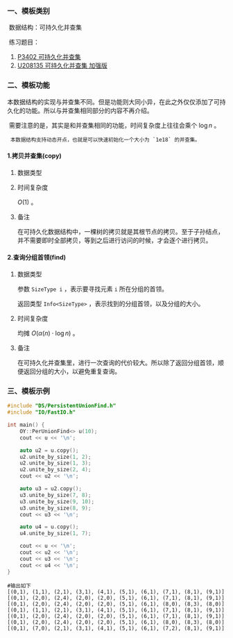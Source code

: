 ### 一、模板类别

​	数据结构：可持久化并查集

​	练习题目：

1. [P3402 可持久化并查集](https://www.luogu.com.cn/problem/P3402)
2. [U208135 可持久化并查集 加强版](https://www.luogu.com.cn/problem/U208135)

### 二、模板功能

​		本数据结构的实现与并查集不同。但是功能则大同小异，在此之外仅仅添加了可持久化的功能。所以与并查集相同部分的内容不再介绍。

​		需要注意的是，其实是和并查集相同的功能，时间复杂度上往往会乘个 $\log n$ 。

     本数据结构支持动态开点，也就是可以快速初始化一个大小为 `1e18` 的并查集。

#### 1.拷贝并查集(copy)

1. 数据类型

2. 时间复杂度

    $O(1)$ 。

3. 备注

   在可持久化数据结构中，一棵树的拷贝就是其根节点的拷贝。至于子孙结点，并不需要即时全部拷贝，等到之后进行访问的时候，才会逐个进行拷贝。

#### 2.查询分组首领(find)

1. 数据类型

   参数 `SizeType i` ，表示要寻找元素 `i` 所在分组的首领。

   返回类型 `Info<SizeType>` ，表示找到的分组首领，以及分组的大小。

2. 时间复杂度

   均摊 $O(\alpha (n)\cdot \log n)$  。

3. 备注

   在可持久化并查集里，进行一次查询的代价较大。所以除了返回分组首领，顺便返回分组的大小，以避免重复查询。

### 三、模板示例

```c++
#include "DS/PersistentUnionFind.h"
#include "IO/FastIO.h"

int main() {
    OY::PerUnionFind<> u(10);
    cout << u << '\n';

    auto u2 = u.copy();
    u2.unite_by_size(1, 2);
    u2.unite_by_size(1, 3);
    u2.unite_by_size(2, 4);
    cout << u2 << '\n';

    auto u3 = u2.copy();
    u3.unite_by_size(7, 8);
    u3.unite_by_size(9, 10);
    u3.unite_by_size(8, 9);
    cout << u3 << '\n';

    auto u4 = u.copy();
    u4.unite_by_size(1, 7);

    cout << u << '\n';
    cout << u2 << '\n';
    cout << u3 << '\n';
    cout << u4 << '\n';
}
```

```
#输出如下
[(0,1), (1,1), (2,1), (3,1), (4,1), (5,1), (6,1), (7,1), (8,1), (9,1)]
[(0,1), (2,0), (2,4), (2,0), (2,0), (5,1), (6,1), (7,1), (8,1), (9,1)]
[(0,1), (2,0), (2,4), (2,0), (2,0), (5,1), (6,1), (8,0), (8,3), (8,0)]
[(0,1), (1,1), (2,1), (3,1), (4,1), (5,1), (6,1), (7,1), (8,1), (9,1)]
[(0,1), (2,0), (2,4), (2,0), (2,0), (5,1), (6,1), (7,1), (8,1), (9,1)]
[(0,1), (2,0), (2,4), (2,0), (2,0), (5,1), (6,1), (8,0), (8,3), (8,0)]
[(0,1), (7,0), (2,1), (3,1), (4,1), (5,1), (6,1), (7,2), (8,1), (9,1)]

```

